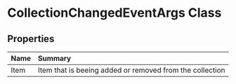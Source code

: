 # CollectionChangedEventArgs Class



## Properties

| Name | Summary | 
| :- | :- | 
| Item | Item that is beeing added or removed from the collection | 

